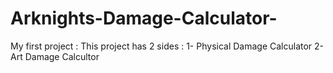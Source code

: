 # Arknights-Damage-Calculator-
My first project :
This project has 2 sides : 
1- Physical Damage Calculator 
2- Art Damage Calcultor

